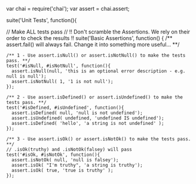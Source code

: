 var chai = require('chai');
var assert = chai.assert;

suite('Unit Tests', function(){
  
  // Make ALL tests pass
  // !! Don't scramble the Assertions. We rely on their order to check the results !!
  suite('Basic Assertions', function() {
    /** assert.fail() will always fail. Change it into something more useful... **/
  
    /** 1 - Use assert.isNull() or assert.isNotNull() to make the tests pass. **/
    test('#isNull, #isNotNull', function(){
      assert.isNull(null, 'this is an optional error description - e.g. null is null');
      assert.isNotNull( 1, '1 is not null');
    });
  
    /** 2 - Use assert.isDefined() or assert.isUndefined() to make the tests pass. **/
    test('#isDefined, #isUndefined', function(){
      assert.isDefined( null, 'null is not undefined');
      assert.isUndefined( undefined, 'undefined IS undefined');
      assert.isDefined( 'hello', 'a string is not undefined' );
    });
  
    /** 3 - Use assert.isOk() or assert.isNotOk() to make the tests pass. **/
    // .isOk(truthy) and .isNotOk(falsey) will pass
    test('#isOk, #isNotOk', function(){
      assert.isNotOk( null, 'null is falsey');
      assert.isOk( "I'm truthy", 'a string is truthy');
      assert.isOk( true, 'true is truthy' );
    });
